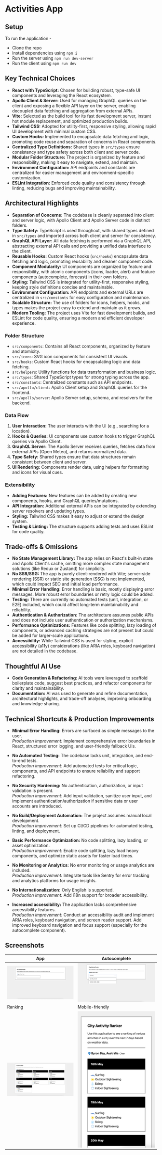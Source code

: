 # Activities App

## Setup

To run the application -

- Clone the repo
- Install dependencies using `npm i`
- Run the server using `npm run dev-server`
- Run the client using `npm run dev`

## Key Technical Choices

- **React with TypeScript:** Chosen for building robust, type-safe UI components and leveraging the React ecosystem.
- **Apollo Client & Server:** Used for managing GraphQL queries on the client and exposing a flexible API layer on the server, enabling decoupled data fetching and aggregation from external APIs.
- **Vite:** Selected as the build tool for its fast development server, instant hot module replacement, and optimized production builds.
- **Tailwind CSS:** Adopted for utility-first, responsive styling, allowing rapid UI development with minimal custom CSS.
- **Custom Hooks:** Implemented to encapsulate data fetching and logic, promoting code reuse and separation of concerns in React components.
- **Centralized Type Definitions:** Shared types in `src/types` ensure consistency and type safety across both client and server code.
- **Modular Folder Structure:** The project is organized by feature and responsibility, making it easy to navigate, extend, and maintain.
- **Environment Configuration:** API endpoints and constants are centralized for easier management and environment-specific customization.
- **ESLint Integration:** Enforced code quality and consistency through linting, reducing bugs and improving maintainability.

## Architectural Highlights

- **Separation of Concerns:** The codebase is cleanly separated into client and server logic, with Apollo Client and Apollo Server code in distinct folders.
- **Type Safety:** TypeScript is used throughout, with shared types defined in `src/types` and imported across both client and server for consistency.
- **GraphQL API Layer:** All data fetching is performed via a GraphQL API, abstracting external API calls and providing a unified data interface to the client.
- **Reusable Hooks:** Custom React hooks (`src/hooks`) encapsulate data fetching and logic, promoting reusability and cleaner component code.
- **Component Modularity:** UI components are organized by feature and responsibility, with atomic components (icons, loader, alert) and feature components (autocomplete, forecast) in their own folders.
- **Styling:** Tailwind CSS is integrated for utility-first, responsive styling, keeping style definitions concise and maintainable.
- **Environment Configuration:** API endpoints and external URLs are centralized in `src/constants` for easy configuration and maintenance.
- **Scalable Structure:** The use of folders for icons, helpers, hooks, and types makes the project easy to extend and maintain as it grows.
- **Modern Tooling:** The project uses Vite for fast development builds, and ESLint for code quality, ensuring a modern and efficient developer experience.

### Folder Structure

- `src/components`: Contains all React components, organized by feature and atomicity.
- `src/icons`: SVG icon components for consistent UI visuals.
- `src/hooks`: Custom React hooks for encapsulating logic and data fetching.
- `src/helpers`: Utility functions for data transformation and business logic.
- `src/types`: Shared TypeScript types for strong typing across the app.
- `src/constants`: Centralized constants such as API endpoints.
- `src/apollo/client`: Apollo Client setup and GraphQL queries for the frontend.
- `src/apollo/server`: Apollo Server setup, schema, and resolvers for the backend.

### Data Flow

1. **User Interaction:** The user interacts with the UI (e.g., searching for a location).
2. **Hooks & Queries:** UI components use custom hooks to trigger GraphQL queries via Apollo Client.
3. **GraphQL Server:** The Apollo Server receives queries, fetches data from external APIs (Open Meteo), and returns normalized data.
4. **Type Safety:** Shared types ensure that data structures remain consistent between client and server.
5. **UI Rendering:** Components render data, using helpers for formatting and icons for visual cues.

### Extensibility

- **Adding Features:** New features can be added by creating new components, hooks, and GraphQL queries/mutations.
- **API Integration:** Additional external APIs can be integrated by extending server resolvers and updating types.
- **Styling:** Tailwind CSS makes it easy to adjust or extend the design system.
- **Testing & Linting:** The structure supports adding tests and uses ESLint for code quality.

## Trade-offs & Omissions

- **No State Management Library:** The app relies on React's built-in state and Apollo Client's cache, omitting more complex state management solutions (like Redux or Zustand) for simplicity.
- **No SSR/SSG:** The app is purely client-rendered with Vite; server-side rendering (SSR) or static site generation (SSG) is not implemented, which could impact SEO and initial load performance.
- **Minimal Error Handling:** Error handling is basic, mostly displaying error messages. More robust error boundaries or retry logic could be added.
- **Testing:** There are currently no automated tests (unit, integration, or E2E) included, which could affect long-term maintainability and reliability.
- **Authentication & Authorization:** The architecture assumes public APIs and does not include user authentication or authorization mechanisms.
- **Performance Optimizations:** Features like code splitting, lazy loading of components, or advanced caching strategies are not present but could be added for larger-scale applications.
- **Accessibility:** While Tailwind CSS is used for styling, explicit accessibility (a11y) considerations (like ARIA roles, keyboard navigation) are not detailed in the codebase.

## Thoughtful AI Use

- **Code Generation & Refactoring:** AI tools were leveraged to scaffold boilerplate code, suggest best practices, and refactor components for clarity and maintainability.
- **Documentation:** AI was used to generate and refine documentation, architectural highlights, and trade-off analyses, improving onboarding and knowledge sharing.

## Technical Shortcuts & Production Improvements

- **Minimal Error Handling:** Errors are surfaced as simple messages to the user.  
  _Production improvement:_ Implement comprehensive error boundaries in React, structured error logging, and user-friendly fallback UIs.

- **No Automated Testing:** The codebase lacks unit, integration, and end-to-end tests.  
  _Production improvement:_ Add automated tests for critical logic, components, and API endpoints to ensure reliability and support refactoring.

- **No Security Hardening:** No authentication, authorization, or input validation is present.  
  _Production improvement:_ Add input validation, sanitize user input, and implement authentication/authorization if sensitive data or user accounts are introduced.

- **No Build/Deployment Automation:** The project assumes manual local development.  
  _Production improvement:_ Set up CI/CD pipelines for automated testing, linting, and deployment.

- **Basic Performance Optimization:** No code splitting, lazy loading, or asset optimization.  
  _Production improvement:_ Enable code splitting, lazy load heavy components, and optimize static assets for faster load times.

- **No Monitoring or Analytics:** No error monitoring or usage analytics are included.  
  _Production improvement:_ Integrate tools like Sentry for error tracking and analytics platforms for usage insights.

- **No Internationalization:** Only English is supported.  
  _Production improvement:_ Add i18n support for broader accessibility.

- **Increased accessibility:** The application lacks comprehensive accessibility features.  
  _Production improvement:_ Conduct an accessibility audit and implement ARIA roles, keyboard navigation, and screen reader support. Add improved keyboard navigation and focus support (especially for the autocomplete component).

## Screenshots

| App                                        | Autocomplete                                    |
| ------------------------------------------ | ----------------------------------------------- |
| ![Screenshot 1](./screenshots/app.png)     | ![Screenshot 1](./screenshots/autocomplete.png) |
| Ranking                                    | Mobile-friendly                                 |
| ![Screenshot 1](./screenshots/ranking.png) | ![Screenshot 1](./screenshots/mobile.png)       |
